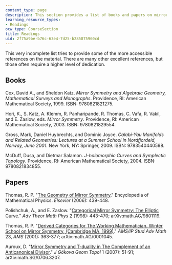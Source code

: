 ```yaml
---
content_type: page
description: This section provides a list of books and papers on mirror symmetry.
learning_resource_types:
- Readings
ocw_type: CourseSection
title: Readings
uid: 2f75a9be-b76c-63e4-7d25-b285875960cd
---
```


This very incomplete list tries to provide some of the more accessible references on the material. There are many other excellent references, but those often require a higher level of dedication.

Books
-----

Cox, David A., and Sheldon Katz. _Mirror Symmetry and Algebraic Geometry, Mathematical Surveys and Monographs_. Providence, RI: American Mathematical Society, 1999. ISBN: 9780821821275.

Hori, K., S. Katz, A. Klemm, R. Panharipande, R. Thomas, C. Vafa, R. Vakil, and E. Zaslow, eds. _Mirror Symmetry_. Providence, RI: American Mathematical Society, 2003. ISBN: 9780821829554.

Gross, Mark, Daniel Huybrechts, and Dominic Joyce. _Calabi-Yau Manifolds and Related Geometries: Lectures at a Summer School in Nordfjordeid, Norway, June 2001_. New York, NY: Springer, 2009. ISBN: 9783540440598.

McDuff, Dusa, and Dietmar Salamon. _J-holomorphic Curves and Symplectic Topology_. Providence, RI: American Mathematical Society, 2004. ISBN: 9780821834855.

Papers
------

Thomas, R. P. "[The Geometry of Mirror Symmetry](http://arxiv.org/abs/math/0512412)." Encyclopedia of Mathematical Physics. _Elsevier_ (2006): 439-448.

Polishchuk, A., and E. Zaslow. "[Categorical Mirror Symmetry: The Elliptic Curve](http://arxiv.org/abs/math/9801119)." _Adv Theor Math Phys_ 2 (1998): 443-470; arXiv:math.AG/9801119.

Thomas, R. P. "[Derived Categories for The Working Mathematician. Winter School on Mirror Symmetry, (Cambridge MA, 1999)](http://arxiv.org/abs/math/0001045)." _AMS/IP Stud Adv Math_ 23, _AMS_ (2001): 363-377; arXiv:math.AG/0001045.

Auroux, D. "[Mirror Symmetry and T-duality in The Complement of an Anticanonical Divisor](http://arxiv.org/abs/0706.3207)." _J Gökova Geom Topol_ 1 (2007): 51-91; arXiv:math.SG/0706.3207.